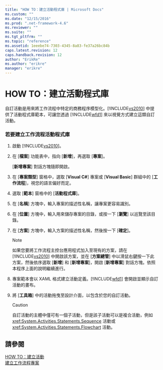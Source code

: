 ```yaml
---
title: "HOW TO：建立活動程式庫 | Microsoft Docs"
ms.custom: ""
ms.date: "12/15/2016"
ms.prod: ".net-framework-4.6"
ms.reviewer: ""
ms.suite: ""
ms.tgt_pltfrm: ""
ms.topic: "reference"
ms.assetid: 1eeebe74-7303-4345-8a83-fe37a26bc84b
caps.latest.revision: 12
caps.handback.revision: 12
author: "ErikRe"
ms.author: "erikre"
manager: "erikre"
---
```

# HOW TO：建立活動程式庫
自訂活動是用來將工作流程中特定的商務程序模型化。[!INCLUDE[vs2010](../modeling/includes/vs2010_md.md)] 中提供了活動程式庫範本，可讓您透過 [!INCLUDE[wfd1](../workflow-designer/includes/wfd1_md.md)] 來以視覺方式建立這類自訂活動。  
  
### 若要建立工作流程活動程式庫  
  
1.  啟動 [!INCLUDE[vs2010](../modeling/includes/vs2010_md.md)]。  
  
2.  在 \[**檔案**\] 功能表中，指向 \[**新增**\]，再選取 \[**專案**\]。  
  
     \[**新增專案**\] 對話方塊隨即開啟。  
  
3.  在 \[**專案類型**\] 窗格中，選取 \[**Visual C\#**\] 專案或 \[**Visual Basic**\] 群組中的 \[**工作流程**\]，視您的語言偏好而定。  
  
4.  選取 \[**範本**\] 窗格中的 \[**活動程式庫**\]。  
  
5.  在 \[**名稱**\] 方塊中，輸入專案的描述性名稱，讓專案更容易識別。  
  
6.  在 \[**位置**\] 方塊中，輸入用來儲存專案的目錄，或按一下 \[**瀏覽**\] 以巡覽至該目錄。  
  
7.  在 \[**方案**\] 方塊中，輸入方案的描述性名稱，然後按一下 \[**確定**\]。  
  
    > [!NOTE]
    >  如果您要將工作流程主控台應用程式加入至現有的方案，請在 [!INCLUDE[vs2010](../modeling/includes/vs2010_md.md)] 中開啟該方案，並在 \[**方案總管**\] 中以滑鼠右鍵按一下此方案，然後依序選取 \[**新增**\] 和 \[**新增專案**\]，開啟 \[**新增專案**\] 對話方塊。依照本程序上面的說明繼續進行。  
  
8.  專案範本會以 XAML 格式建立活動定義。[!INCLUDE[wfd1](../workflow-designer/includes/wfd1_md.md)] 會開啟並顯示自訂活動的畫布。  
  
9. 將 \[**工具箱**\] 中的活動拖曳至設計介面，以包含於您的自訂活動。  
  
    > [!CAUTION]
    >  自訂活動的主體中僅可有一個子活動，但是該子活動可以是複合活動，例如 <xref:System.Activities.Statements.Sequence> 活動或 <xref:System.Activities.Statements.Flowchart> 活動。  
  
## 請參閱  
 [HOW TO：建立活動](../Topic/How%20to:%20Create%20an%20Activity.md)   
 [建立工作流程專案](../workflow-designer/creating-a-workflow-project.md)